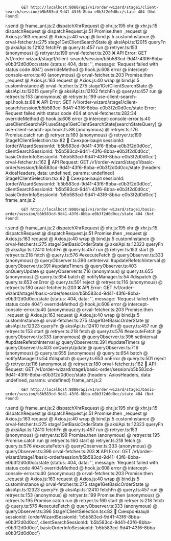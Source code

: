 
           GET http://localhost:8080/api/v1/order-wizard/stage1/client-search/session/b5b583cd-9d41-43f6-8bba-e0b3f2d0d0cc/state 404 (Not Found)
r.send @ frame_ant.js:2
dispatchXhrRequest @ xhr.js:195
xhr @ xhr.js:15
dispatchRequest @ dispatchRequest.js:51
Promise.then
_request @ Axios.js:163
request @ Axios.js:40
wrap @ bind.js:5
customInstance @ orval-fetcher.ts:275
stage1GetClientSearchState @ aksiApi.ts:12015
queryFn @ aksiApi.ts:12102
fetchFn @ query.ts:457
run @ retryer.ts:153
(anonymous) @ retryer.ts:199
orval-fetcher.ts:203 ❌ API Error: GET /v1/order-wizard/stage1/client-search/session/b5b583cd-9d41-43f6-8bba-e0b3f2d0d0cc/state {status: 404, data: '', message: 'Request failed with status code 404'}
overrideMethod @ hook.js:608
error @ intercept-console-error.ts:40
(anonymous) @ orval-fetcher.ts:203
Promise.then
_request @ Axios.js:163
request @ Axios.js:40
wrap @ bind.js:5
customInstance @ orval-fetcher.ts:275
stage1GetClientSearchState @ aksiApi.ts:12015
queryFn @ aksiApi.ts:12102
fetchFn @ query.ts:457
run @ retryer.ts:153
(anonymous) @ retryer.ts:199
use-client-search-api.hook.ts:88 ❌ API Error: GET /v1/order-wizard/stage1/client-search/session/b5b583cd-9d41-43f6-8bba-e0b3f2d0d0cc/state Error: Request failed with status code 404
    at orval-fetcher.ts:282:34
overrideMethod @ hook.js:608
error @ intercept-console-error.ts:40
useClientSearchAPI.useStage1GetClientSearchState[searchStateQuery] @ use-client-search-api.hook.ts:88
(anonymous) @ retryer.ts:176
Promise.catch
run @ retryer.ts:160
(anonymous) @ retryer.ts:199
Stage1ClientSelection.tsx:82 🔄 Синхронізація sessionId: {orderWizardSessionId: 'b5b583cd-9d41-43f6-8bba-e0b3f2d0d0cc', clientSearchSessionId: 'b5b583cd-9d41-43f6-8bba-e0b3f2d0d0cc', basicOrderInfoSessionId: 'b5b583cd-9d41-43f6-8bba-e0b3f2d0d0cc'}
orval-fetcher.ts:162 🚀 API Request: GET /v1/order-wizard/stage1/basic-order/session/b5b583cd-9d41-43f6-8bba-e0b3f2d0d0cc/state {headers: AxiosHeaders, data: undefined, params: undefined}
Stage1ClientSelection.tsx:82 🔄 Синхронізація sessionId: {orderWizardSessionId: 'b5b583cd-9d41-43f6-8bba-e0b3f2d0d0cc', clientSearchSessionId: 'b5b583cd-9d41-43f6-8bba-e0b3f2d0d0cc', basicOrderInfoSessionId: 'b5b583cd-9d41-43f6-8bba-e0b3f2d0d0cc'}
frame_ant.js:2


           GET http://localhost:8080/api/v1/order-wizard/stage1/basic-order/session/b5b583cd-9d41-43f6-8bba-e0b3f2d0d0cc/state 404 (Not Found)
r.send @ frame_ant.js:2
dispatchXhrRequest @ xhr.js:195
xhr @ xhr.js:15
dispatchRequest @ dispatchRequest.js:51
Promise.then
_request @ Axios.js:163
request @ Axios.js:40
wrap @ bind.js:5
customInstance @ orval-fetcher.ts:275
stage1GetBasicOrderState @ aksiApi.ts:12323
queryFn @ aksiApi.ts:12410
fetchFn @ query.ts:457
run @ retryer.ts:153
start @ retryer.ts:218
fetch @ query.ts:576
#executeFetch @ queryObserver.ts:333
(anonymous) @ queryObserver.ts:396
setInterval
#updateRefetchInterval @ queryObserver.ts:391
#updateTimers @ queryObserver.ts:403
onQueryUpdate @ queryObserver.ts:716
(anonymous) @ query.ts:655
(anonymous) @ query.ts:654
batch @ notifyManager.ts:54
#dispatch @ query.ts:653
onError @ query.ts:501
reject @ retryer.ts:116
(anonymous) @ retryer.ts:180
orval-fetcher.ts:203 ❌ API Error: GET /v1/order-wizard/stage1/basic-order/session/b5b583cd-9d41-43f6-8bba-e0b3f2d0d0cc/state {status: 404, data: '', message: 'Request failed with status code 404'}
overrideMethod @ hook.js:608
error @ intercept-console-error.ts:40
(anonymous) @ orval-fetcher.ts:203
Promise.then
_request @ Axios.js:163
request @ Axios.js:40
wrap @ bind.js:5
customInstance @ orval-fetcher.ts:275
stage1GetBasicOrderState @ aksiApi.ts:12323
queryFn @ aksiApi.ts:12410
fetchFn @ query.ts:457
run @ retryer.ts:153
start @ retryer.ts:218
fetch @ query.ts:576
#executeFetch @ queryObserver.ts:333
(anonymous) @ queryObserver.ts:396
setInterval
#updateRefetchInterval @ queryObserver.ts:391
#updateTimers @ queryObserver.ts:403
onQueryUpdate @ queryObserver.ts:716
(anonymous) @ query.ts:655
(anonymous) @ query.ts:654
batch @ notifyManager.ts:54
#dispatch @ query.ts:653
onError @ query.ts:501
reject @ retryer.ts:116
(anonymous) @ retryer.ts:180
orval-fetcher.ts:162 🚀 API Request: GET /v1/order-wizard/stage1/basic-order/session/b5b583cd-9d41-43f6-8bba-e0b3f2d0d0cc/state {headers: AxiosHeaders, data: undefined, params: undefined}
frame_ant.js:2


           GET http://localhost:8080/api/v1/order-wizard/stage1/basic-order/session/b5b583cd-9d41-43f6-8bba-e0b3f2d0d0cc/state 404 (Not Found)
r.send @ frame_ant.js:2
dispatchXhrRequest @ xhr.js:195
xhr @ xhr.js:15
dispatchRequest @ dispatchRequest.js:51
Promise.then
_request @ Axios.js:163
request @ Axios.js:40
wrap @ bind.js:5
customInstance @ orval-fetcher.ts:275
stage1GetBasicOrderState @ aksiApi.ts:12323
queryFn @ aksiApi.ts:12410
fetchFn @ query.ts:457
run @ retryer.ts:153
(anonymous) @ retryer.ts:199
Promise.then
(anonymous) @ retryer.ts:195
Promise.catch
run @ retryer.ts:160
start @ retryer.ts:218
fetch @ query.ts:576
#executeFetch @ queryObserver.ts:333
(anonymous) @ queryObserver.ts:396
orval-fetcher.ts:203 ❌ API Error: GET /v1/order-wizard/stage1/basic-order/session/b5b583cd-9d41-43f6-8bba-e0b3f2d0d0cc/state {status: 404, data: '', message: 'Request failed with status code 404'}
overrideMethod @ hook.js:608
error @ intercept-console-error.ts:40
(anonymous) @ orval-fetcher.ts:203
Promise.then
_request @ Axios.js:163
request @ Axios.js:40
wrap @ bind.js:5
customInstance @ orval-fetcher.ts:275
stage1GetBasicOrderState @ aksiApi.ts:12323
queryFn @ aksiApi.ts:12410
fetchFn @ query.ts:457
run @ retryer.ts:153
(anonymous) @ retryer.ts:199
Promise.then
(anonymous) @ retryer.ts:195
Promise.catch
run @ retryer.ts:160
start @ retryer.ts:218
fetch @ query.ts:576
#executeFetch @ queryObserver.ts:333
(anonymous) @ queryObserver.ts:396
Stage1ClientSelection.tsx:82 🔄 Синхронізація sessionId: {orderWizardSessionId: 'b5b583cd-9d41-43f6-8bba-e0b3f2d0d0cc', clientSearchSessionId: 'b5b583cd-9d41-43f6-8bba-e0b3f2d0d0cc', basicOrderInfoSessionId: 'b5b583cd-9d41-43f6-8bba-e0b3f2d0d0cc'}
